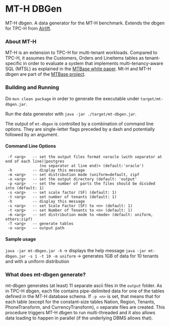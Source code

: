 # MT-H DBGen
MT-H dbgen. A data generator for the MT-H benchmark. Extends the dbgen for
TPC-H from [Airlift](https://github.com/airlift/tpch).

### About MT-H
MT-H is an extension to TPC-H for multi-tenant workloads. Compared to TPC-H, it
assumes the Customers, Orders and Lineitems tables as tenant-specific in order
to evaluate a system that implements multi-tenancy-aware SQL (MTSL) as
explained in the [MTBase white
paper](https://github.com/mtbase/overview/blob/master/extended.pdf). Mt-H  and
MT-H dbgen are part of the [MTBase
project](https://github.com/mtbase/overview).

### Building and Running

Do `mvn clean package` in order to generate the executable under
`target/mt-dbgen.jar`.

Run the data generator with `java -jar ./target/mt-dbgen.jar`.

The output of `mt-dbgen` is controlled by a combination of command line
options. They are single-letter flags preceded by a dash and potentially
followed by an argument.

#### Command Line Options
```
 -f <arg>   -- set the output files format <oracle (with separator at end of each line)|postgres
               (no separator at line end)> (default:'oracle')
 -h         -- display this message
 -m <arg>   -- set distribution mode (uniform=default, zipf
 -o <arg>   -- set the output directory (default: 'output'
 -p <arg>   -- set the number of parts the files should be divided into (default: 1)
 -s <arg>   -- set scale factor (SF) (default: 1)
 -t <arg>   -- set number of tenants (default: 1)
 -h         -- display this message
 -s <arg>   -- set Scale Factor (SF) to <n> (default: 1)
 -t <arg>   -- set Number of Tenants to <n> (default: 1)
 -m <arg>   -- set distribution mode to <mode> (default: uniform, others:zipf)
 -T <arg>   -- generate tables
 -o <arg>   -- output path
```

#### Sample usage
 `java -jar mt-dbgen.jar -h` &rarr; displays the help message
 `java -jar mt-dbgen.jar -s 1 -t 10 -m uniform` &rarr; generates 1GB of data
 for 10 tenants and with a uniform distribution

### What does mt-dbgen generate?
mt-dbgen generates (at least) 11 separate ascii files in the `output` folder.
As in TPC-H dbgen, each file contains pipe-delimited data for one of the tables
defined in the MT-H database schema. If `-p <n>` is set, that means that for
each table (except for the constant-size tables Nation, Region, Tenants,
PhoneTransform, and CurrencyTransform), `n` separate files are created. This
procedure triggers MT-H dbgen to run multi-threaded and it also allows data
loading to happen in parallel (if the underlying DBMS allows that).
